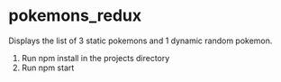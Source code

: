 # pokemons_redux

Displays the list of 3 static pokemons and 1 dynamic random pokemon.

1. Run npm install in the projects directory
2. Run npm start

